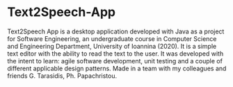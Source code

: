 # Text2Speech-App
Text2Speech App is a desktop application developed with Java as a project for Software Engineering, an undergraduate course in Computer Science and Engineering Department, University of Ioannina (2020). It is a simple text editor with the ability to read the text to the user. It was developed with the intent to learn: agile software development, unit testing and a couple of different applicable design patterns. Made in a team with my colleagues  and friends G. Tarasidis, Ph. Papachristou.

